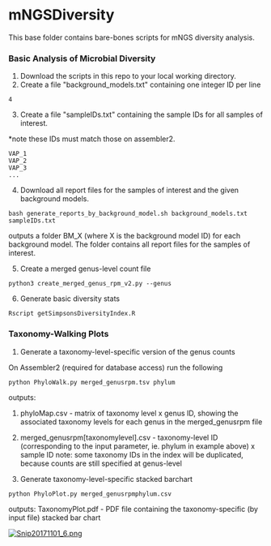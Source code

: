 # mNGSDiversity

This base folder contains bare-bones scripts for mNGS diversity analysis.

### Basic Analysis of Microbial Diversity

1. Download the scripts in this repo to your local working directory.
2. Create a file "background_models.txt" containing one integer ID per line 

```
4

```

3. Create a file "sampleIDs.txt" containing the sample IDs for all samples of interest.

*note these IDs must match those on assembler2.

```
VAP_1
VAP_2
VAP_3
...

```

4. Download all report files for the samples of interest and the given background models.

```
bash generate_reports_by_background_model.sh background_models.txt sampleIDs.txt
```

outputs a folder BM_X (where X is the background model ID) for each background model. The folder contains all report files for the samples of interest.

5. Create a merged genus-level count file

```
python3 create_merged_genus_rpm_v2.py --genus
```

6. Generate basic diversity stats

```
Rscript getSimpsonsDiversityIndex.R
```


### Taxonomy-Walking Plots

1. Generate a taxonomy-level-specific version of the genus counts

On Assembler2 (required for database access) run the following

```
python PhyloWalk.py merged_genusrpm.tsv phylum
```

outputs:
1. phyloMap.csv - matrix of taxonomy level x genus ID, showing the associated taxonomy levels for each genus in the merged_genusrpm file
2. merged_genusrpm[taxonomylevel].csv - taxonomy-level ID (corresponding to the input parameter, ie. phylum in example above) x sample ID
   note: some taxonomy IDs in the index will be duplicated, because counts are still specified at genus-level


2. Generate taxonomy-level-specific stacked barchart

```
python PhyloPlot.py merged_genusrpmphylum.csv 
```

outputs:
TaxonomyPlot.pdf - PDF file containing the taxonomy-specific (by input file) stacked bar chart

[![Snip20171101_6.png](https://s26.postimg.org/lwe4vqqa1/Snip20171101_6.png)](https://postimg.org/image/u1w6tweit/)

